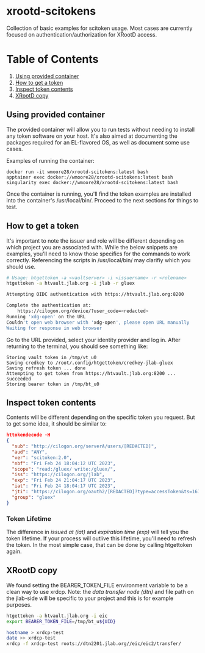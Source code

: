 # xrootd-scitokens

Collection of basic examples for scitoken usage. Most cases are currently
focused on authentication/authorization for XRootD access.

# Table of Contents
1. [Using provided container](#using-provided-container)
2. [How to get a token](#how-to-get-a-token)
3. [Inspect token contents](#inspect-token-contents)
4. [XRootD copy](#xrootd-copy)

## Using provided container
The provided container will allow you to run tests without needing to install
any token software on your host. It's also aimed at documenting the packages
required for an EL-flavored OS, as well as document some use cases.

Examples of running the container:
```
docker run -it wmoore28/xrootd-scitokens:latest bash
apptainer exec docker://wmoore28/xrootd-scitokens:latest bash
singularity exec docker://wmoore28/xrootd-scitokens:latest bash
```
Once the container is running, you'll find the token examples are installed
into the container's /usr/local/bin/. Proceed to the next sections for things
to test.

## How to get a token
It's important to note the issuer and role will be different depending on
which project you are associated with. While the below snippets are examples,
you'll need to know those specifics for the commands to work correctly.
Referencing the scripts in /usr/local/bin/ may clarifiy which you should use.
```sh
# Usage: htgettoken -a <vaultserver> -i <issuername> -r <rolename>
htgettoken -a htvault.jlab.org -i jlab -r gluex

Attempting OIDC authentication with https://htvault.jlab.org:8200

Complete the authentication at:
    https://cilogon.org/device/?user_code=<redacted>
Running 'xdg-open' on the URL
Couldn't open web browser with 'xdg-open', please open URL manually
Waiting for response in web browser
```
Go to the URL provided, select your identity provider and log in. After
returning to the terminal, you should see something like:
```
Storing vault token in /tmp/vt_u0
Saving credkey to /root/.config/htgettoken/credkey-jlab-gluex
Saving refresh token ... done
Attempting to get token from https://htvault.jlab.org:8200 ... succeeded
Storing bearer token in /tmp/bt_u0
```

## Inspect token contents
Contents will be different depending on the specific token you request. But to
get some idea, it should be similar to:
```json
httokendecode -H
{
  "sub": "http://cilogon.org/serverA/users/[REDACTED]",
  "aud": "ANY",
  "ver": "scitoken:2.0",
  "nbf": "Fri Feb 24 18:04:12 UTC 2023",
  "scope": "read:/gluex/ write:/gluex/",
  "iss": "https://cilogon.org/jlab",
  "exp": "Fri Feb 24 21:04:17 UTC 2023",
  "iat": "Fri Feb 24 18:04:17 UTC 2023",
  "jti": "https://cilogon.org/oauth2/[REDACTED]?type=accessToken&ts=1677261857623&version=v2.0&lifetime=10800000",
  "group": "gluex"
}
```
### Token Lifetime
The difference in _issued at (iat)_ and _expiration time (exp)_ will tell you
the token lifetime. If your process will outlive this lifetime, you'll need
to refresh the token. In the most simple case, that can be done by calling
htgettoken again.

## XRootD copy
We found setting the BEARER_TOKEN_FILE environment variable to be a clean way
to use xrdcp. Note: the _data transfer node (dtn)_ and file path on the jlab-side
will be specific to your project and this is for example purposes.
```sh
htgettoken -a htvault.jlab.org -i eic
export BEARER_TOKEN_FILE=/tmp/bt_u${UID}

hostname > xrdcp-test
date >> xrdcp-test
xrdcp -f xrdcp-test roots://dtn2201.jlab.org//eic/eic2/transfer/
```

